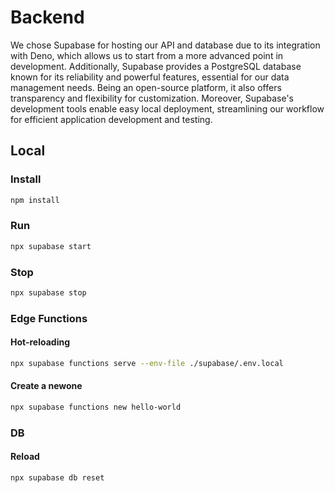 # Backend
We chose Supabase for hosting our API and database due to its integration with Deno, which allows us to start from a more advanced point in development. Additionally, Supabase provides a PostgreSQL database known for its reliability and powerful features, essential for our data management needs. Being an open-source platform, it also offers transparency and flexibility for customization. Moreover, Supabase's development tools enable easy local deployment, streamlining our workflow for efficient application development and testing.

## Local
### Install
```bash
npm install
```
### Run 
```bash
npx supabase start
```
### Stop
```bash
npx supabase stop
```
### Edge Functions
#### Hot-reloading 
```bash
npx supabase functions serve --env-file ./supabase/.env.local
```
#### Create a newone
```bash
npx supabase functions new hello-world
```
### DB
#### Reload
```bash
npx supabase db reset 
```